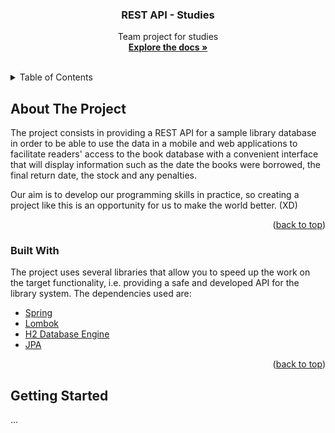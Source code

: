 <div align="center">
<h3 align="center">REST API - Studies</h3>
  <p align="center">
    Team project for studies
    <br />
    <a href="https://github.com/othneildrew/Best-README-Template"><strong>Explore the docs »</strong></a>
    <br />
</p>
</div>
<br />
<!-- TABLE OF CONTENTS -->
<details>
  <summary>Table of Contents</summary>
  <ol>
    <li>
      <a href="#about-the-project">About The Project</a>
      <ul>
        <li><a href="#built-with">Built With</a></li>
      </ul>
    </li>
    <li>
      <a href="#getting-started">Getting Started</a>
      <ul>
        <li><a href="#prerequisites">Prerequisites</a></li>
        <li><a href="#installation">Installation</a></li>
      </ul>
    </li>
    <li><a href="#usage">Usage</a></li>
    <li><a href="#roadmap">Roadmap</a></li>
    <li><a href="#contributing">Contributing</a></li>
    <li><a href="#license">License</a></li>
    <li><a href="#contact">Contact</a></li>
    <li><a href="#acknowledgments">Acknowledgments</a></li>
  </ol>
</details>



<!-- ABOUT THE PROJECT -->
## About The Project

The project consists in providing a REST API for a sample library database in order to be able to use the data in a mobile and web applications to facilitate readers' access to the book database with a convenient interface that will display information such as the date the books were borrowed, the final return date, the stock and any penalties.

Our aim is to develop our programming skills in practice, so creating a project like this is an opportunity for us to make the world better. (XD)

<p align="right">(<a href="#top">back to top</a>)</p>



### Built With

The project uses several libraries that allow you to speed up the work on the target functionality, i.e. providing a safe and developed API for the library system. The dependencies used are:

* [Spring](https://spring.io/)
* [Lombok](https://projectlombok.org/)
* [H2 Database Engine](https://www.h2database.com/)
* [JPA](https://spring.io/projects/spring-data-jpa#learn)

<p align="right">(<a href="#top">back to top</a>)</p>



<!-- GETTING STARTED -->
## Getting Started

...